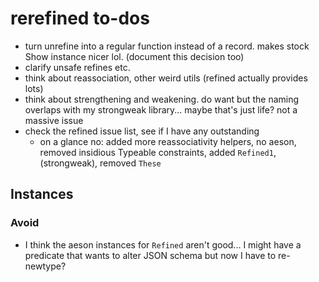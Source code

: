 # rerefined to-dos
* turn unrefine into a regular function instead of a record. makes stock Show
  instance nicer lol. (document this decision too)
* clarify unsafe refines etc.
* think about reassociation, other weird utils (refined actually provides lots)
* think about strengthening and weakening. do want but the naming overlaps with
  my strongweak library... maybe that's just life? not a massive issue
* check the refined issue list, see if I have any outstanding
  * on a glance no: added more reassociativity helpers, no aeson, removed
    insidious Typeable constraints, added `Refined1`, (strongweak), removed
    `These`

## Instances
### Avoid
* I think the aeson instances for `Refined` aren't good... I might have a
  predicate that wants to alter JSON schema but now I have to re-newtype?
